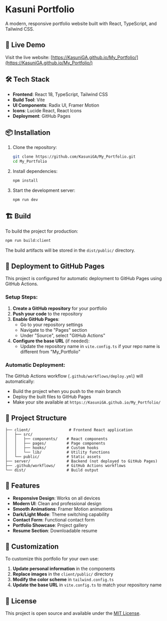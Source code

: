 # Kasuni Portfolio

A modern, responsive portfolio website built with React, TypeScript, and Tailwind CSS.

## 🚀 Live Demo

Visit the live website: [https://KasuniGA.github.io/My_Portfolio/](https://KasuniGA.github.io/My_Portfolio/)

## 🛠️ Tech Stack

- **Frontend**: React 18, TypeScript, Tailwind CSS
- **Build Tool**: Vite
- **UI Components**: Radix UI, Framer Motion
- **Icons**: Lucide React, React Icons
- **Deployment**: GitHub Pages

## 📦 Installation

1. Clone the repository:

   ```bash
   git clone https://github.com/KasuniGA/My_Portfolio.git
   cd My_Portfolio
   ```

2. Install dependencies:

   ```bash
   npm install
   ```

3. Start the development server:
   ```bash
   npm run dev
   ```

## 🏗️ Build

To build the project for production:

```bash
npm run build:client
```

The build artifacts will be stored in the `dist/public/` directory.

## 🚀 Deployment to GitHub Pages

This project is configured for automatic deployment to GitHub Pages using GitHub Actions.

### Setup Steps:

1. **Create a GitHub repository** for your portfolio
2. **Push your code** to the repository
3. **Enable GitHub Pages**:
   - Go to your repository settings
   - Navigate to the "Pages" section
   - Under "Source", select "GitHub Actions"
4. **Configure the base URL** (if needed):
   - Update the repository name in `vite.config.ts` if your repo name is different from "My_Portfolio"

### Automatic Deployment:

The GitHub Actions workflow (`.github/workflows/deploy.yml`) will automatically:

- Build the project when you push to the main branch
- Deploy the built files to GitHub Pages
- Make your site available at `https://KasuniGA.github.io/My_Portfolio/`

## 📝 Project Structure

```
├── client/                 # Frontend React application
│   ├── src/
│   │   ├── components/    # React components
│   │   ├── pages/         # Page components
│   │   ├── hooks/         # Custom hooks
│   │   └── lib/           # Utility functions
│   └── public/            # Static assets
├── server/                # Backend (not deployed to GitHub Pages)
├── .github/workflows/     # GitHub Actions workflows
└── dist/                  # Build output
```

## 🎨 Features

- **Responsive Design**: Works on all devices
- **Modern UI**: Clean and professional design
- **Smooth Animations**: Framer Motion animations
- **Dark/Light Mode**: Theme switching capability
- **Contact Form**: Functional contact form
- **Portfolio Showcase**: Project gallery
- **Resume Section**: Downloadable resume

## 🔧 Customization

To customize this portfolio for your own use:

1. **Update personal information** in the components
2. **Replace images** in the `client/public/` directory
3. **Modify the color scheme** in `tailwind.config.ts`
4. **Update the base URL** in `vite.config.ts` to match your repository name

## 📄 License

This project is open source and available under the [MIT License](LICENSE).
